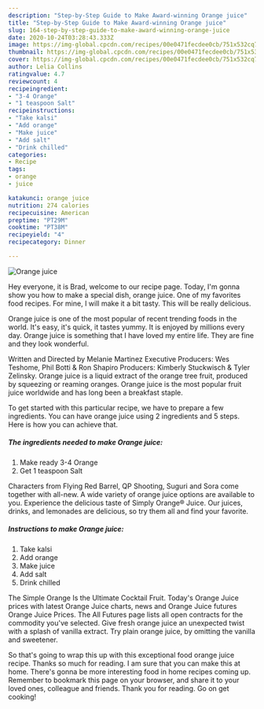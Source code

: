 ```yaml
---
description: "Step-by-Step Guide to Make Award-winning Orange juice"
title: "Step-by-Step Guide to Make Award-winning Orange juice"
slug: 164-step-by-step-guide-to-make-award-winning-orange-juice
date: 2020-10-24T03:28:43.333Z
image: https://img-global.cpcdn.com/recipes/00e0471fecdee0cb/751x532cq70/orange-juice-recipe-main-photo.jpg
thumbnail: https://img-global.cpcdn.com/recipes/00e0471fecdee0cb/751x532cq70/orange-juice-recipe-main-photo.jpg
cover: https://img-global.cpcdn.com/recipes/00e0471fecdee0cb/751x532cq70/orange-juice-recipe-main-photo.jpg
author: Lelia Collins
ratingvalue: 4.7
reviewcount: 4
recipeingredient:
- "3-4 Orange"
- "1 teaspoon Salt"
recipeinstructions:
- "Take kalsi"
- "Add orange"
- "Make juice"
- "Add salt"
- "Drink chilled"
categories:
- Recipe
tags:
- orange
- juice

katakunci: orange juice 
nutrition: 274 calories
recipecuisine: American
preptime: "PT29M"
cooktime: "PT38M"
recipeyield: "4"
recipecategory: Dinner

---
```



![Orange juice](https://img-global.cpcdn.com/recipes/00e0471fecdee0cb/751x532cq70/orange-juice-recipe-main-photo.jpg)

Hey everyone, it is Brad, welcome to our recipe page. Today, I'm gonna show you how to make a special dish, orange juice. One of my favorites food recipes. For mine, I will make it a bit tasty. This will be really delicious.

Orange juice is one of the most popular of recent trending foods in the world. It's easy, it's quick, it tastes yummy. It is enjoyed by millions every day. Orange juice is something that I have loved my entire life. They are fine and they look wonderful.

Written and Directed by Melanie Martinez Executive Producers: Wes Teshome, Phil Botti &amp; Ron Shapiro Producers: Kimberly Stuckwisch &amp; Tyler Zelinsky. Orange juice is a liquid extract of the orange tree fruit, produced by squeezing or reaming oranges. Orange juice is the most popular fruit juice worldwide and has long been a breakfast staple.


To get started with this particular recipe, we have to prepare a few ingredients. You can have orange juice using 2 ingredients and 5 steps. Here is how you can achieve that.

<!--inarticleads1-->

##### The ingredients needed to make Orange juice:

1. Make ready 3-4 Orange
1. Get 1 teaspoon Salt


Characters from Flying Red Barrel, QP Shooting, Suguri and Sora come together with all-new. A wide variety of orange juice options are available to you. Experience the delicious taste of Simply Orange® Juice. Our juices, drinks, and lemonades are delicious, so try them all and find your favorite. 

<!--inarticleads2-->

##### Instructions to make Orange juice:

1. Take kalsi
1. Add orange
1. Make juice
1. Add salt
1. Drink chilled


The Simple Orange Is the Ultimate Cocktail Fruit. Today&#39;s Orange Juice prices with latest Orange Juice charts, news and Orange Juice futures Orange Juice Prices. The All Futures page lists all open contracts for the commodity you&#39;ve selected. Give fresh orange juice an unexpected twist with a splash of vanilla extract. Try plain orange juice, by omitting the vanilla and sweetener. 

So that's going to wrap this up with this exceptional food orange juice recipe. Thanks so much for reading. I am sure that you can make this at home. There's gonna be more interesting food in home recipes coming up. Remember to bookmark this page on your browser, and share it to your loved ones, colleague and friends. Thank you for reading. Go on get cooking!
